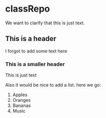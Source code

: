 # classRepo

We want to clarify that this is just text.

## This is a header

I forgot to add some text here

### This is a smaller header

This is just text

Also it would be nice to add a list. here we go:

1. Apples
2. Oranges
3. Bananas
4. Music


